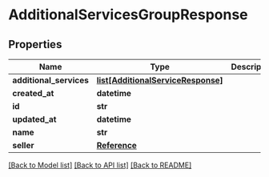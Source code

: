 # AdditionalServicesGroupResponse

## Properties
Name | Type | Description | Notes
------------ | ------------- | ------------- | -------------
**additional_services** | [**list[AdditionalServiceResponse]**](AdditionalServiceResponse.md) |  | [optional] 
**created_at** | **datetime** |  | [optional] 
**id** | **str** |  | [optional] 
**updated_at** | **datetime** |  | [optional] 
**name** | **str** |  | [optional] 
**seller** | [**Reference**](Reference.md) |  | [optional] 

[[Back to Model list]](../README.md#documentation-for-models) [[Back to API list]](../README.md#documentation-for-api-endpoints) [[Back to README]](../README.md)


